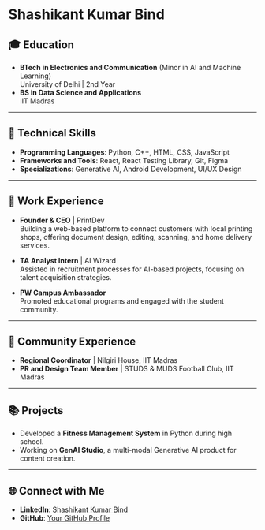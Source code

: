 # Shashikant Kumar Bind

## 🎓 Education  
- **BTech in Electronics and Communication** (Minor in AI and Machine Learning)  
  University of Delhi | 2nd Year  
- **BS in Data Science and Applications**  
  IIT Madras  

---

## 🤹 Technical Skills  
- **Programming Languages**: Python, C++, HTML, CSS, JavaScript  
- **Frameworks and Tools**: React, React Testing Library, Git, Figma
- **Specializations**: Generative AI, Android Development, UI/UX Design

---

## 🏢 Work Experience  
- **Founder & CEO** | PrintDev  
  Building a web-based platform to connect customers with local printing shops, offering document design, editing, scanning, and home delivery services.  

- **TA Analyst Intern** | AI Wizard  
  Assisted in recruitment processes for AI-based projects, focusing on talent acquisition strategies.  

- **PW Campus Ambassador**  
  Promoted educational programs and engaged with the student community.  

---

## 💁 Community Experience  
- **Regional Coordinator** | Nilgiri House, IIT Madras  
- **PR and Design Team Member** | STUDS & MUDS Football Club, IIT Madras  

---

## 📚 Projects  
- Developed a **Fitness Management System** in Python during high school.  
- Working on **GenAI Studio**, a multi-modal Generative AI product for content creation.  

---

## 🌐 Connect with Me  
- **LinkedIn**: [Shashikant Kumar Bind](https://www.linkedin.com/in/shashikant-kumar-bind-20a25b2a7/)  
- **GitHub**: [Your GitHub Profile](#)  

